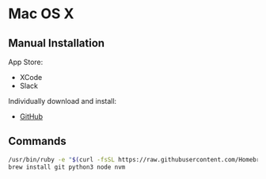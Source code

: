 # Mac OS X

## Manual Installation

App Store:

- XCode
- Slack

Individually download and install: 

- [GitHub](https://desktop.github.com/)

## Commands

```bash
/usr/bin/ruby -e "$(curl -fsSL https://raw.githubusercontent.com/Homebrew/install/master/install)"
brew install git python3 node nvm
```
